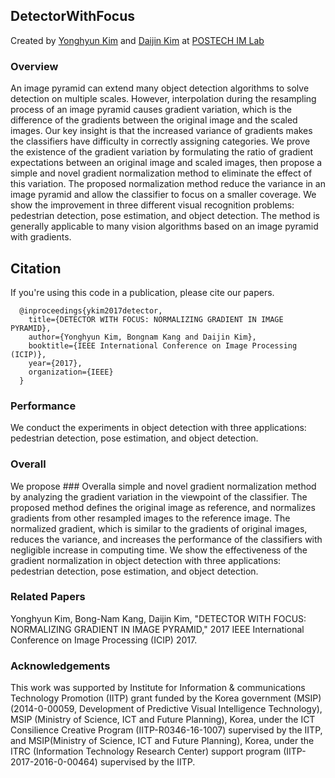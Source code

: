 ## DetectorWithFocus
Created by [Yonghyun Kim](http://imlab.postech.ac.kr/members.htm) and [Daijin Kim](http://imlab.postech.ac.kr/members_d.htm) at [POSTECH IM Lab](http://imlab.postech.ac.kr)

### Overview

An image pyramid can extend many object detection algorithms to solve detection on multiple scales. However, interpolation during the resampling process of an image pyramid causes gradient variation, which is the difference of the gradients between the original image and the scaled images. Our key insight is that the increased variance of gradients makes the classifiers have difficulty in correctly assigning categories. We prove the existence of the gradient variation by formulating the ratio of gradient expectations between an original image and scaled images, then propose a simple and novel gradient normalization method to eliminate the effect of this variation. The proposed normalization method reduce the variance in an image pyramid and allow the classifier to focus on a smaller coverage. We show the improvement in three different visual recognition problems: pedestrian detection, pose estimation, and object detection. The method is generally applicable to many vision algorithms based on an image pyramid with gradients.


## Citation
If you're using this code in a publication, please cite our papers.

```
  @inproceedings{ykim2017detector,
    title={DETECTOR WITH FOCUS: NORMALIZING GRADIENT IN IMAGE PYRAMID},
    author={Yonghyun Kim, Bongnam Kang and Daijin Kim},
    booktitle={IEEE International Conference on Image Processing (ICIP)},
    year={2017},
    organization={IEEE}
  }  
```
### Performance

We conduct the experiments in object detection with three applications: pedestrian detection, pose estimation, and object detection.

### Overall
We propose ### Overalla simple and novel gradient normalization method by analyzing the gradient variation in the viewpoint of the classifier.
The proposed method defines the original image as reference, and normalizes gradients from other resampled images to the reference image. 
The normalized gradient, which is similar to the gradients of original images, reduces the variance, and increases the performance of the classifiers with negligible increase in computing time.
We show the effectiveness of the gradient normalization in object detection with three applications: pedestrian detection, pose estimation, and object detection.

### Related Papers

Yonghyun Kim, Bong-Nam Kang, Daijin Kim, "DETECTOR WITH FOCUS: NORMALIZING GRADIENT IN IMAGE PYRAMID," 2017  IEEE International Conference on Image Processing (ICIP) 2017.


### Acknowledgements

This work was supported by Institute for Information & communications Technology Promotion (IITP) grant funded by the Korea government (MSIP)(2014-0-00059, Development of Predictive Visual Intelligence Technology), MSIP (Ministry of Science, ICT and Future Planning), Korea, under the ICT Consilience Creative Program (IITP-R0346-16-1007) supervised by the IITP, and MSIP(Ministry of Science, ICT and Future Planning), Korea, under the ITRC (Information Technology Research Center) support program (IITP-2017-2016-0-00464) supervised by the IITP.
